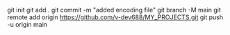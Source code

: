 git init
git add .
git commit -m "added encoding file"
git branch -M main
git remote add origin https://github.com/v-dev688/MY_PROJECTS.git
git push -u origin main
